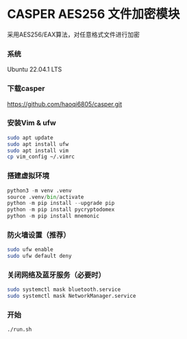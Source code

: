 # CASPER AES256 文件加密模块
采用AES256/EAX算法，对任意格式文件进行加密

### 系统
Ubuntu 22.04.1 LTS

### 下载casper
https://github.com/haoqi6805/casper.git

### 安装Vim & ufw
```bash
sudo apt update  
sudo apt install ufw
sudo apt install vim  
cp vim_config ~/.vimrc  
```

### 搭建虚拟环境
```python
python3 -m venv .venv  
source .venv/bin/activate  
python -m pip install --upgrade pip  
python -m pip install pycryptodomex  
python -m pip install mnemonic  
```

### 防火墙设置（推荐）
```bash
sudo ufw enable  
sudo ufw default deny
```

### 关闭网络及蓝牙服务（必要时）
```bash
sudo systemctl mask bluetooth.service  
sudo systemctl mask NetworkManager.service
```

### 开始
```bash
./run.sh
```
